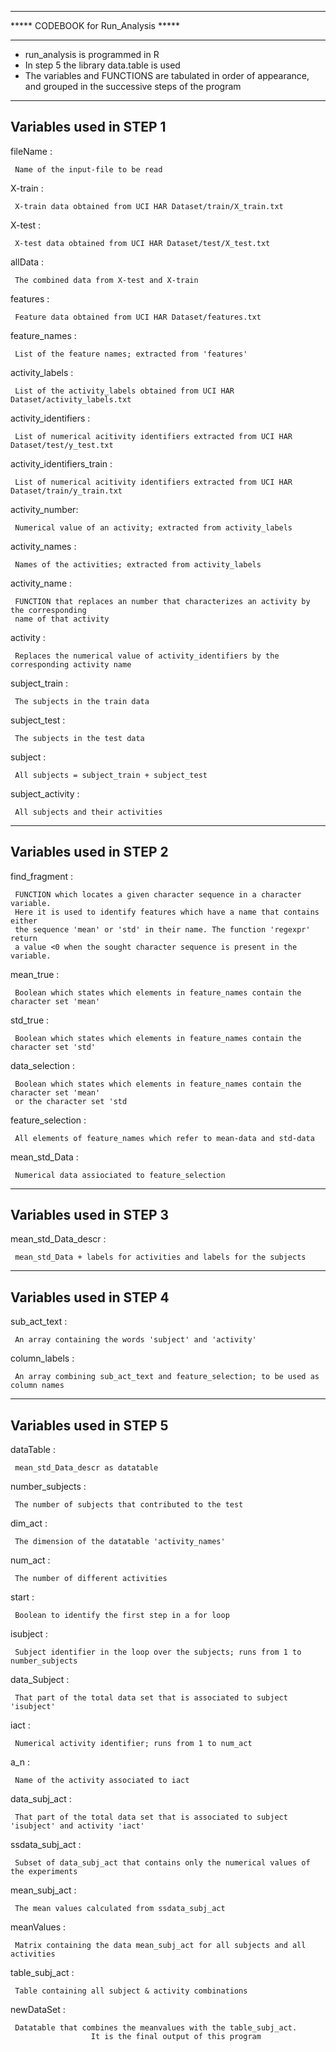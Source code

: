 *************************************
***** CODEBOOK for Run_Analysis *****
*************************************
  
* run_analysis is programmed in R
* In step 5 the library data.table is used
* The variables and FUNCTIONS are tabulated in order of appearance,   
  and  grouped in the successive steps of the program   
  
-------------------------
 Variables used in STEP 1
-------------------------
  
fileName :    

     Name of the input-file to be read 
  
X-train :     

     X-train data obtained from UCI HAR Dataset/train/X_train.txt 
  
X-test :     

     X-test data obtained from UCI HAR Dataset/test/X_test.txt 
  
allData :    

     The combined data from X-test and X-train
  
features :    

     Feature data obtained from UCI HAR Dataset/features.txt 
  
feature_names :    

     List of the feature names; extracted from 'features' 
  
activity_labels :    

     List of the activity_labels obtained from UCI HAR Dataset/activity_labels.txt
  
activity_identifiers :    

     List of numerical acitivity identifiers extracted from UCI HAR Dataset/test/y_test.txt  
  
activity_identifiers_train :     

     List of numerical acitivity identifiers extracted from UCI HAR Dataset/train/y_train.txt  
  
activity_number:    

     Numerical value of an activity; extracted from activity_labels  
  
activity_names :    

     Names of the activities; extracted from activity_labels   
  
activity_name :     

     FUNCTION that replaces an number that characterizes an activity by the corresponding 
     name of that activity
  
activity :    

     Replaces the numerical value of activity_identifiers by the corresponding activity name
  
subject_train :    

     The subjects in the train data  
  
subject_test :     

     The subjects in the test data   
  
subject :    

     All subjects = subject_train + subject_test
  
subject_activity :     

     All subjects and their activities
  
-------------------------
 Variables used in STEP 2
-------------------------
  
find_fragment :     

     FUNCTION which locates a given character sequence in a character variable. 
     Here it is used to identify features which have a name that contains either 
     the sequence 'mean' or 'std' in their name. The function 'regexpr' return 
     a value <0 when the sought character sequence is present in the variable.
  
mean_true :     

     Boolean which states which elements in feature_names contain the character set 'mean'
  
std_true :     

     Boolean which states which elements in feature_names contain the character set 'std'
  
data_selection :     

     Boolean which states which elements in feature_names contain the character set 'mean' 
     or the character set 'std
  
feature_selection :     

     All elements of feature_names which refer to mean-data and std-data
  
mean_std_Data :     

     Numerical data assiociated to feature_selection
  
-------------------------
 Variables used in STEP 3
-------------------------
  
mean_std_Data_descr :     

     mean_std_Data + labels for activities and labels for the subjects 
  
-------------------------
 Variables used in STEP 4
-------------------------
  
sub_act_text :     

     An array containing the words 'subject' and 'activity'
  
column_labels :     

     An array combining sub_act_text and feature_selection; to be used as column names 
  
-------------------------
 Variables used in STEP 5
-------------------------
  
dataTable :     

     mean_std_Data_descr as datatable 
  
number_subjects :     

     The number of subjects that contributed to the test
  
dim_act :     

     The dimension of the datatable 'activity_names'  
  
num_act :     

     The number of different activities   
  
start :     

     Boolean to identify the first step in a for loop  
  
isubject :     

     Subject identifier in the loop over the subjects; runs from 1 to number_subjects 
  
data_Subject :     

     That part of the total data set that is associated to subject 'isubject'   
  
iact :     

     Numerical activity identifier; runs from 1 to num_act
  
a_n :     

     Name of the activity associated to iact   
  
data_subj_act :     

     That part of the total data set that is associated to subject 'isubject' and activity 'iact'  
  
ssdata_subj_act :     

     Subset of data_subj_act that contains only the numerical values of the experiments   
  
mean_subj_act :     

     The mean values calculated from ssdata_subj_act  
  
meanValues :     

     Matrix containing the data mean_subj_act for all subjects and all activities  
  
table_subj_act :     

     Table containing all subject & activity combinations  
  
newDataSet :     

     Datatable that combines the meanvalues with the table_subj_act. 
                      It is the final output of this program  
  
